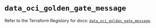 # `data_oci_golden_gate_message`

Refer to the Terraform Registory for docs: [`data_oci_golden_gate_message`](https://registry.terraform.io/providers/oracle/oci/6.18.0/docs/data-sources/golden_gate_message).
